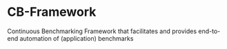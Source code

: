 # CB-Framework
Continuous Benchmarking Framework that facilitates and provides end-to-end automation of (application) benchmarks
